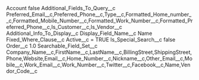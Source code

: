 <?xml version="1.0" encoding="UTF-8"?>
<CustomMetadata xmlns="http://soap.sforce.com/2006/04/metadata" xmlns:xsi="http://www.w3.org/2001/XMLSchema-instance" xmlns:xsd="http://www.w3.org/2001/XMLSchema">
    <label>Account</label>
    <protected>false</protected>
    <values>
        <field>Additional_Fields_To_Query__c</field>
        <value xsi:type="xsd:string">Preferred_Email__c,Preferred_Phone__c,Type__c,Formatted_Home_number__c,Formatted_Mobile_Number__c,Formatted_Work_Number__c,Formatted_Preferred_Phone__c,Is_Customer__c,Is_Vendor__c</value>
    </values>
    <values>
        <field>Additional_Info_To_Display__c</field>
        <value xsi:nil="true"/>
    </values>
    <values>
        <field>Display_Field_Name__c</field>
        <value xsi:type="xsd:string">Name</value>
    </values>
    <values>
        <field>Fixed_Where_Clause__c</field>
        <value xsi:type="xsd:string">Active__c = TRUE</value>
    </values>
    <values>
        <field>Is_Special_Search__c</field>
        <value xsi:type="xsd:boolean">false</value>
    </values>
    <values>
        <field>Order__c</field>
        <value xsi:type="xsd:double">1.0</value>
    </values>
    <values>
        <field>Searchable_Field_Set__c</field>
        <value xsi:type="xsd:string">Company_Name__c,FirstName__c,LastName__c,BillingStreet,ShippingStreet,Phone,Website,Email__c,Home_Number__c,Nickname__c,Other_Email__c,Mobile__c,Work_Email__c,Work_Number__c,Twitter__c,Facebook__c,Name,Vendor_Code__c</value>
    </values>
</CustomMetadata>
